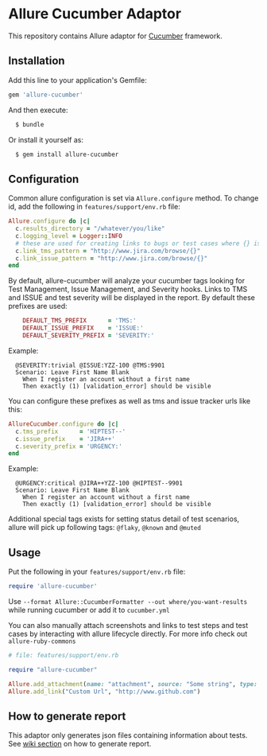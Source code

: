 # Allure Cucumber Adaptor

This repository contains Allure adaptor for [Cucumber](http://cukes.info/) framework.

## Installation

Add this line to your application's Gemfile:

```ruby
gem 'allure-cucumber'
```

And then execute:

```bash
  $ bundle
```

Or install it yourself as:

```bash
  $ gem install allure-cucumber
```

## Configuration

Common allure configuration is set via `Allure.configure` method. To change id, add the following in `features/support/env.rb` file:

```ruby
Allure.configure do |c|
  c.results_directory = "/whatever/you/like"
  c.logging_level = Logger::INFO
  # these are used for creating links to bugs or test cases where {} is replaced with keys of relevant items
  c.link_tms_pattern = "http://www.jira.com/browse/{}"
  c.link_issue_pattern = "http://www.jira.com/browse/{}"
end
```

By default, allure-cucumber will analyze your cucumber tags looking for Test Management, Issue Management, and Severity hooks. Links to TMS and ISSUE and test severity will be displayed in the report. By default these prefixes are used:

```ruby
    DEFAULT_TMS_PREFIX      = 'TMS:'
    DEFAULT_ISSUE_PREFIX    = 'ISSUE:'
    DEFAULT_SEVERITY_PREFIX = 'SEVERITY:'
```

Example:

```gherkin
  @SEVERITY:trivial @ISSUE:YZZ-100 @TMS:9901
  Scenario: Leave First Name Blank
    When I register an account without a first name
    Then exactly (1) [validation_error] should be visible
```

You can configure these prefixes as well as tms and issue tracker urls like this:

```ruby
AllureCucumber.configure do |c|
  c.tms_prefix      = 'HIPTEST--'
  c.issue_prefix    = 'JIRA++'
  c.severity_prefix = 'URGENCY:'
end
```

Example:

```gherkin
  @URGENCY:critical @JIRA++YZZ-100 @HIPTEST--9901
  Scenario: Leave First Name Blank
    When I register an account without a first name
    Then exactly (1) [validation_error] should be visible
```

Additional special tags exists for setting status detail of test scenarios, allure will pick up following tags: `@flaky`, `@known` and `@muted`

## Usage

Put the following in your `features/support/env.rb` file:

```ruby
require 'allure-cucumber'
```

Use `--format Allure::CucumberFormatter --out where/you-want-results` while running cucumber or add it to `cucumber.yml`

You can also manually attach screenshots and links to test steps and test cases by interacting with allure lifecycle directly. For more info check out `allure-ruby-commons`

```ruby
# file: features/support/env.rb

require "allure-cucumber"

Allure.add_attachment(name: "attachment", source: "Some string", type: Allure::ContentType::TXT, test_case: true)
Allure.add_link("Custom Url", "http://www.github.com")
```

## How to generate report

This adaptor only generates json files containing information about tests. See [wiki section](https://docs.qameta.io/allure/#_reporting) on how to generate report.
